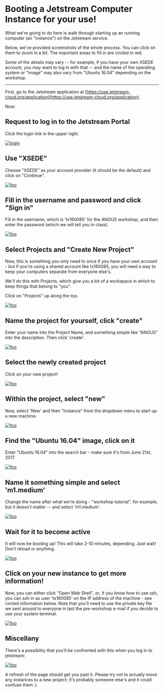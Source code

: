 # Booting a Jetstream Computer Instance for your use!

What we're going to do here is walk through starting up an running
computer (an "instance") on the Jetstream service.

Below, we've provided screenshots of the whole process. You can click
on them to zoom in a bit.  The important areas to fill in are circled
in red.

Some of the details may vary -- for example, if you have your own XSEDE
account, you may want to log in with that -- and the name of the operating
system or "image" may also vary from "Ubuntu 16.04" depending on the
workshop.

-----

First, go to the Jetstream application at [https://use.jetstream-cloud.org/application](https://use.jetstream-cloud.org/application).

Now:

## Request to log in to the Jetstream Portal

Click the login link in the upper right.

[![login](images/login-1.thumb.png)](../_images/login-1.png)

## Use "XSEDE"

Choose "XSEDE" as your account provider (it should be the default) and click
on "Continue".
           
[![foo](images/login-2.thumb.png)](../_images/login-2.png)

## Fill in the username and password and click "Sign in"

Fill in the username, which is 'tx160085' for the ANGUS workshop,
and then enter the password (which we will tell you in class).

[![foo](images/login-3.thumb.png)](../_images/login-3.png)
           
## Select Projects and "Create New Project"

Now, this is something you only need to once if you have your own
account - but if you're using a shared account like tx160085, you will
need a way to keep your computers separate from everyone else's.

We'll do this with Projects, which give you a bit of a workspace in which
to keep things that belong to "you".

Click on "Projects" up along the top.

[![foo](images/login-5.thumb.png)](../_images/login-5.png)
           
## Name the project for yourself, click "create"

Enter your name into the Project Name, and something simple like "ANGUS"
into the description. Then click 'create'.

[![foo](images/login-6.thumb.png)](../_images/login-6.png)

## Select the newly created project

Click on your new project!

[![foo](images/login-7.thumb.png)](../_images/login-7.png)
           
## Within the project, select "new"

Now, select 'New' and then "Instance" from the dropdown menu to start up a new machine.

[![foo](images/login-8.thumb.png)](../_images/login-8.png)

## Find the "Ubuntu 16.04" image, click on it

Enter "Ubuntu 16.04" into the search bar - make sure it's from
June 21st, 2017.

[![foo](images/login-9.thumb.png)](../_images/login-9.png)
           
## Name it something simple and select 'm1.medium'

Change the name after what we're doing - "workshop tutorial", for example,
but it doesn't matter -- and select 'm1.medium'.

[![foo](images/login-10.thumb.png)](../_images/login-10.png)

## Wait for it to become active

It will now be booting up! This will take 2-10 minutes, depending.
Just wait! Don't reload or anything.

[![foo](images/login-11.thumb.png)](../_images/login-11.png)
           
## Click on your new instance to get more information!

Now, you can either click "Open Web Shell", *or*, if you know how to use ssh,
you can ssh in as user 'tx160085' on the IP address of the machine - see
circled information below.  Note that you'll need to use the private key
file we sent around to everyone in last the pre-workshop e-mail if you decide to
use your system terminal.

[![foo](images/login-12.thumb.png)](../_images/login-12.png)

## Miscellany

There's a possibility that you'll be confronted with this when you log in to jetstream:

[![foo](images/possible_instance_problem.thumb.png)](../_images/possible_instance_problem.png)

A refresh of the page should get you past it. Please try not to actually move any instances to
a new project; it's probably someone else's and it could confuse them :)

